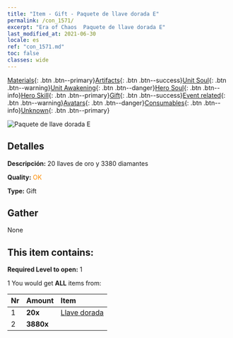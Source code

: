 ```yaml
---
title: "Item - Gift - Paquete de llave dorada E"
permalink: /con_1571/
excerpt: "Era of Chaos  Paquete de llave dorada E"
last_modified_at: 2021-06-30
locale: es
ref: "con_1571.md"
toc: false
classes: wide
---
```

 [Materials](/ItemsES/){: .btn .btn--primary}[Artifacts](/ItemsES/Artifacts/){: .btn .btn--success}[Unit Soul](/ItemsES/UnitSoul/){: .btn .btn--warning}[Unit Awakening](/ItemsES/UnitAwakening/){: .btn .btn--danger}[Hero Soul](/ItemsES/HeroSoul/){: .btn .btn--info}[Hero Skill](/ItemsES/HeroSkill/){: .btn .btn--primary}[Gift](/ItemsES/Gift/){: .btn .btn--success}[Event related](/ItemsES/Events/){: .btn .btn--warning}[Avatars](/ItemsES/Avatars/){: .btn .btn--danger}[Consumables](/ItemsES/Consumables/){: .btn .btn--info}[Unknown](/ItemsES/Unknown/){: .btn .btn--primary}

 ![Paquete de llave dorada E](/images/t/i_907187.png)

## Detalles
 **Descripción:** 20 llaves de oro y 3380 diamantes

 **Quality:** <span style="color: #FF8C00">OK</span>

 **Type:** Gift

## Gather

  None

## This item contains:

 **Required Level to open:** 1

 1 You would get **ALL** items  from:

  | Nr | Amount |     Item    |
  |:---|:-------|:------------|
  | 1 |  **20x** | [Llave dorada](/ItemsES/con_783/) |  | 
  | 2 |  **3880x** | <i class="fas fa-gem"/> |  | 
